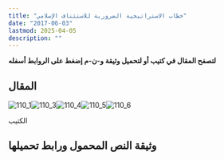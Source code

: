 ```yaml
---
title: "خطاب الاستراتيجية الضرورية للاستئناف الإسلامي"
date: "2017-06-03"
lastmod: 2025-04-05
description: ""
---
```

**لتصفح المقال في كتيب أو لتحميل وثيقة و-ن-م إضغط على الروابط أسفله**

## المقال

![110_1](https://abouyaarebmarzouki.wordpress.com/wp-content/uploads/2017/06/110_12.png?w=648)![110_3](https://abouyaarebmarzouki.wordpress.com/wp-content/uploads/2017/06/110_32.png?w=648)![110_4](https://abouyaarebmarzouki.wordpress.com/wp-content/uploads/2017/06/110_42.png?w=648)![110_5](https://abouyaarebmarzouki.wordpress.com/wp-content/uploads/2017/06/110_52.png?w=648)![110_6](https://abouyaarebmarzouki.wordpress.com/wp-content/uploads/2017/06/110_62.png?w=648)

الكتيب

## وثيقة النص المحمول ورابط تحميلها

###
